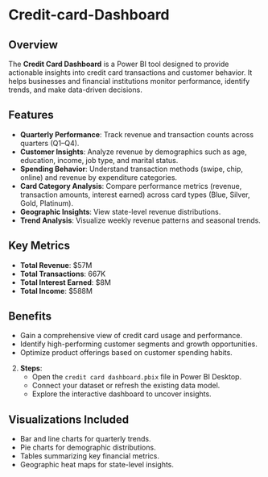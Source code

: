 # Credit-card-Dashboard

## Overview
The **Credit Card Dashboard** is a Power BI tool designed to provide actionable insights into credit card transactions and customer behavior. It helps businesses and financial institutions monitor performance, identify trends, and make data-driven decisions.

## Features
- **Quarterly Performance**: Track revenue and transaction counts across quarters (Q1–Q4).
- **Customer Insights**: Analyze revenue by demographics such as age, education, income, job type, and marital status.
- **Spending Behavior**: Understand transaction methods (swipe, chip, online) and revenue by expenditure categories.
- **Card Category Analysis**: Compare performance metrics (revenue, transaction amounts, interest earned) across card types (Blue, Silver, Gold, Platinum).
- **Geographic Insights**: View state-level revenue distributions.
- **Trend Analysis**: Visualize weekly revenue patterns and seasonal trends.

## Key Metrics
- **Total Revenue**: $57M
- **Total Transactions**: 667K
- **Total Interest Earned**: $8M
- **Total Income**: $588M

## Benefits
- Gain a comprehensive view of credit card usage and performance.
- Identify high-performing customer segments and growth opportunities.
- Optimize product offerings based on customer spending habits.


2. **Steps**:
   - Open the `credit card dashboard.pbix` file in Power BI Desktop.
   - Connect your dataset or refresh the existing data model.
   - Explore the interactive dashboard to uncover insights.


## Visualizations Included
- Bar and line charts for quarterly trends.
- Pie charts for demographic distributions.
- Tables summarizing key financial metrics.
- Geographic heat maps for state-level insights.



